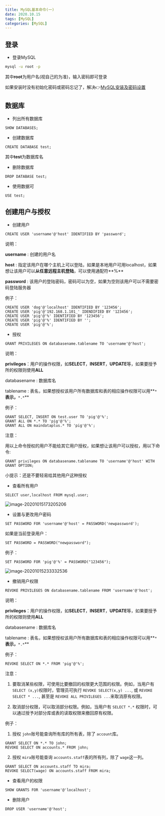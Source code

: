 ```yaml
---
title: MySQL基本命令(一)
date: 2020.10.15
tags: [MySQL]
categories: [MySQL]
---
```


## 登录

- 登录MySQL

```bash
mysql -u root -p
```

其中**root**为用户名(视自己的为准)，输入密码即可登录

如果安装时没有初始化密码或密码忘记了，解决👉[MySQL安装及密码设置](https://smith-bee.github.io/2020/09/28/MySQL/%E5%AE%89%E8%A3%85MySQL/)

## 数据库

- 列出所有数据库

```mysql
SHOW DATABASES;
```

- 创建数据库

```mysql
CREATE DATABASE test;
```

其中**test**为数据库名

- 删除数据库

```mysql
DROP DATABASE test;
```

- 使用数据可

```mysql
USE test;
```

## 创建用户与授权

- 创建用户

```mysql
CREATE USER 'username'@'host' IDENTIFIED BY 'password';
```

说明：

**username** : 创建的用户名

**host** : 指定该用户在哪个主机上可以登陆，如果是本地用户可用localhost，如果想让该用户可以**从任意远程主机登陆**，可以使用通配符**%**    

**password** : 该用户的登陆密码，密码可以为空，如果为空则该用户可以不需要密码登陆服务器

例子：

```mysql
CREATE USER 'dog'@'localhost' IDENTIFIED BY '123456';
CREATE USER 'pig'@'192.168.1.101_' IDENDIFIED BY '123456';
CREATE USER 'pig'@'%' IDENTIFIED BY '123456';
CREATE USER 'pig'@'%' IDENTIFIED BY '';
CREATE USER 'pig'@'%';
```

- 授权

```mysql
GRANT PRIVILEGES ON databasename.tablename TO 'username'@'host';
```

说明：

**privileges**：用户的操作权限，如**SELECT**，**INSERT**，**UPDATE**等，如果要授予所的权限则使用**ALL**

databasename : 数据库名

tablename : 表名，如果想授权该用户所有数据库和表的相应操作权限可以用**`*`**表示，**`*.*`**

例子：

```mysql
GRANT SELECT, INSERT ON test.user TO 'pig'@'%';
GRANT ALL ON *.* TO 'pig'@'%';
GRANT ALL ON maindataplus.* TO 'pig'@'%';
```

注意：

用以上命令授权的用户不能给其它用户授权，如果想让该用户可以授权，用以下命令:

```mysql
GRANT privileges ON databasename.tablename TO 'username'@'host' WITH GRANT OPTION;
```

小提示：还是不要轻易给其他用户这种授权

- 查看所有用户

```mysql 
SELECT user,localhost FROM mysql.user;
```

![image-20201015173205206](https://i.loli.net/2020/10/15/3rcwNs2mK7bod48.png)

- 设置与更改用户密码

```mysql
SET PASSWORD FOR 'username'@'host' = PASSWORD('newpassword');
```

如果是当前登录用户：

```mysql
SET PASSWORD = PASSWORD("newpassword");
```

例子：

```mysql
SET PASSWORD FOR 'pig'@'%' = PASSWORD("123456");
```

![image-20201015233332536](https://i.loli.net/2020/10/15/u6IbZMms8hqvL2C.png)

- 撤销用户权限

```mysql
REVOKE PRIVILEGES ON databasename.tablename FROM 'username'@'host';
```

说明：

**privileges**：用户的操作权限，如**SELECT**，**INSERT**，**UPDATE**等，如果要授予所的权限则使用**ALL**

databasename : 数据库名

tablename : 表名，如果想授权该用户所有数据库和表的相应操作权限可以用**`*`**表示，**`*.*`**

例子：

```mysql
REVOKE SELECT ON *.* FROM 'pig'@'%';
```

注意：

1. 要取消某些权限，可使用比要撤回的权限更大范围的权限。例如，当用户有 `SELECT (x,y)`权限时，管理员可执行 `REVOKE SELECT(x,y) ...`, 或 `REVOKE SELECT * ...`, 甚至是 `REVOKE ALL PRIVILEGES ...`来取消原有权限。

2. 取消部分权限，可以取消部分权限。例如，当用户有 `SELECT *.*` 权限时，可以通过授予对部分库或表的读取权限来撤回原有权限。

例子：

1. 授权 `john`账号能查询所有库的所有表，除了 `account`库。

```mysql
GRANT SELECT ON *.* TO john;
REVOKE SELECT ON accounts.* FROM john;
```

2. 授权 `mira`账号能查询 `accounts.staff`表的所有列，除了 `wage`这一列。

```mysql
GRANT SELECT ON accounts.staff TO mira;
REVOKE SELECT(wage) ON accounts.staff FROM mira;
```

- 查看用户的权限

```mysql
SHOW GRANTS FOR 'username'@'localhost';
```

- 删除用户

```mysql
DROP USER 'username'@'host';
```

